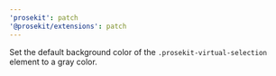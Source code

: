 ```yaml
---
'prosekit': patch
'@prosekit/extensions': patch
---
```


Set the default background color of the `.prosekit-virtual-selection` element to a gray color.
